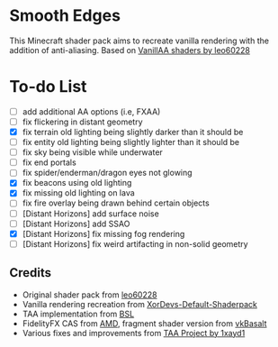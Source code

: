 # Smooth Edges
This Minecraft shader pack aims to recreate vanilla rendering with the addition of anti-aliasing. Based on [VanillAA shaders by leo60228](https://github.com/leo60228/VanillAA-Shaders)

# To-do List
- [ ] add additional AA options (i.e, FXAA)
- [ ] fix flickering in distant geometry
- [x] fix terrain old lighting being slightly darker than it should be
- [ ] fix entity old lighting being slightly lighter than it should be
- [ ] fix sky being visible while underwater
- [ ] fix end portals
- [ ] fix spider/enderman/dragon eyes not glowing
- [x] fix beacons using old lighting
- [x] fix missing old lighting on lava
- [ ] fix fire overlay being drawn behind certain objects
- [ ] [Distant Horizons] add surface noise
- [ ] [Distant Horizons] add SSAO
- [x] [Distant Horizons] fix missing fog rendering
- [ ] [Distant Horizons] fix weird artifacting in non-solid geometry

## Credits
* Original shader pack from [leo60228](https://github.com/leo60228)
* Vanilla rendering recreation from [XorDevs-Default-Shaderpack](https://github.com/XorDev/XorDevs-Default-Shaderpack)
* TAA implementation from [BSL](https://bitslablab.com/bslshaders/)
* FidelityFX CAS from [AMD](https://github.com/GPUOpen-Effects/FidelityFX-CAS), fragment shader version from [vkBasalt](https://github.com/DadSchoorse/vkBasalt)
* Various fixes and improvements from [TAA Project by 1xayd1](https://modrinth.com/shader/taa)